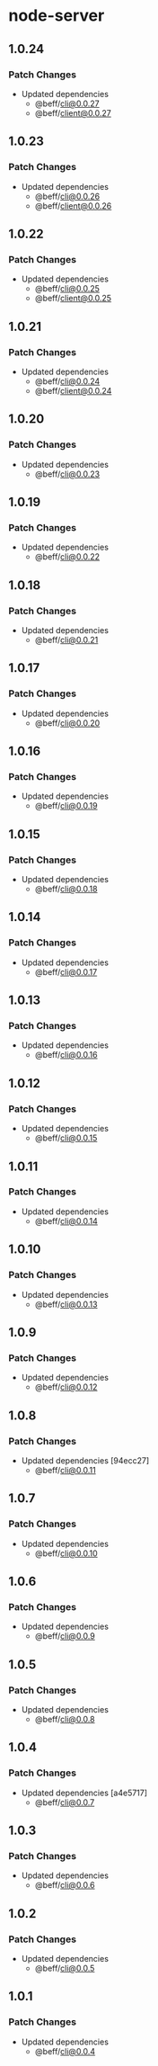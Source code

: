 # node-server

## 1.0.24

### Patch Changes

- Updated dependencies
  - @beff/cli@0.0.27
  - @beff/client@0.0.27

## 1.0.23

### Patch Changes

- Updated dependencies
  - @beff/cli@0.0.26
  - @beff/client@0.0.26

## 1.0.22

### Patch Changes

- Updated dependencies
  - @beff/cli@0.0.25
  - @beff/client@0.0.25

## 1.0.21

### Patch Changes

- Updated dependencies
  - @beff/cli@0.0.24
  - @beff/client@0.0.24

## 1.0.20

### Patch Changes

- Updated dependencies
  - @beff/cli@0.0.23

## 1.0.19

### Patch Changes

- Updated dependencies
  - @beff/cli@0.0.22

## 1.0.18

### Patch Changes

- Updated dependencies
  - @beff/cli@0.0.21

## 1.0.17

### Patch Changes

- Updated dependencies
  - @beff/cli@0.0.20

## 1.0.16

### Patch Changes

- Updated dependencies
  - @beff/cli@0.0.19

## 1.0.15

### Patch Changes

- Updated dependencies
  - @beff/cli@0.0.18

## 1.0.14

### Patch Changes

- Updated dependencies
  - @beff/cli@0.0.17

## 1.0.13

### Patch Changes

- Updated dependencies
  - @beff/cli@0.0.16

## 1.0.12

### Patch Changes

- Updated dependencies
  - @beff/cli@0.0.15

## 1.0.11

### Patch Changes

- Updated dependencies
  - @beff/cli@0.0.14

## 1.0.10

### Patch Changes

- Updated dependencies
  - @beff/cli@0.0.13

## 1.0.9

### Patch Changes

- Updated dependencies
  - @beff/cli@0.0.12

## 1.0.8

### Patch Changes

- Updated dependencies [94ecc27]
  - @beff/cli@0.0.11

## 1.0.7

### Patch Changes

- Updated dependencies
  - @beff/cli@0.0.10

## 1.0.6

### Patch Changes

- Updated dependencies
  - @beff/cli@0.0.9

## 1.0.5

### Patch Changes

- Updated dependencies
  - @beff/cli@0.0.8

## 1.0.4

### Patch Changes

- Updated dependencies [a4e5717]
  - @beff/cli@0.0.7

## 1.0.3

### Patch Changes

- Updated dependencies
  - @beff/cli@0.0.6

## 1.0.2

### Patch Changes

- Updated dependencies
  - @beff/cli@0.0.5

## 1.0.1

### Patch Changes

- Updated dependencies
  - @beff/cli@0.0.4
